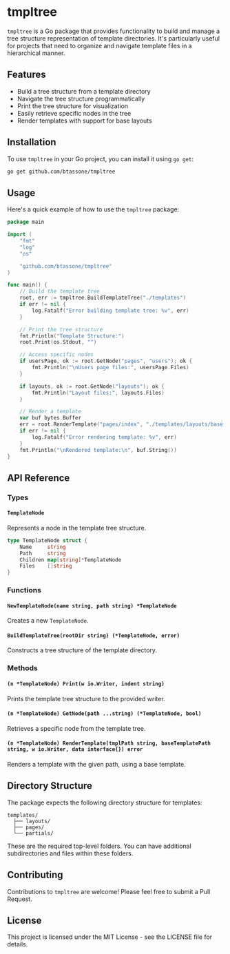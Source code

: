 # tmpltree

`tmpltree` is a Go package that provides functionality to build and manage a tree structure representation of template directories. It's particularly useful for projects that need to organize and navigate template files in a hierarchical manner.

## Features

- Build a tree structure from a template directory
- Navigate the tree structure programmatically
- Print the tree structure for visualization
- Easily retrieve specific nodes in the tree
- Render templates with support for base layouts

## Installation

To use `tmpltree` in your Go project, you can install it using `go get`:

```bash
go get github.com/btassone/tmpltree
```

## Usage

Here's a quick example of how to use the `tmpltree` package:

```go
package main

import (
    "fmt"
    "log"
    "os"

    "github.com/btassone/tmpltree"
)

func main() {
    // Build the template tree
    root, err := tmpltree.BuildTemplateTree("./templates")
    if err != nil {
        log.Fatalf("Error building template tree: %v", err)
    }

    // Print the tree structure
    fmt.Println("Template Structure:")
    root.Print(os.Stdout, "")

    // Access specific nodes
    if usersPage, ok := root.GetNode("pages", "users"); ok {
        fmt.Println("\nUsers page files:", usersPage.Files)
    }

    if layouts, ok := root.GetNode("layouts"); ok {
        fmt.Println("Layout files:", layouts.Files)
    }

    // Render a template
    var buf bytes.Buffer
    err = root.RenderTemplate("pages/index", "./templates/layouts/base.html", &buf, nil)
    if err != nil {
        log.Fatalf("Error rendering template: %v", err)
    }
    fmt.Println("\nRendered template:\n", buf.String())
}
```

## API Reference

### Types

#### `TemplateNode`

Represents a node in the template tree structure.

```go
type TemplateNode struct {
    Name     string
    Path     string
    Children map[string]*TemplateNode
    Files    []string
}
```

### Functions

#### `NewTemplateNode(name string, path string) *TemplateNode`

Creates a new `TemplateNode`.

#### `BuildTemplateTree(rootDir string) (*TemplateNode, error)`

Constructs a tree structure of the template directory.

### Methods

#### `(n *TemplateNode) Print(w io.Writer, indent string)`

Prints the template tree structure to the provided writer.

#### `(n *TemplateNode) GetNode(path ...string) (*TemplateNode, bool)`

Retrieves a specific node from the template tree.

#### `(n *TemplateNode) RenderTemplate(tmplPath string, baseTemplatePath string, w io.Writer, data interface{}) error`

Renders a template with the given path, using a base template.

## Directory Structure

The package expects the following directory structure for templates:

```
templates/
  ├── layouts/
  ├── pages/
  └── partials/
```

These are the required top-level folders. You can have additional subdirectories and files within these folders.

## Contributing

Contributions to `tmpltree` are welcome! Please feel free to submit a Pull Request.

## License

This project is licensed under the MIT License - see the LICENSE file for details.
